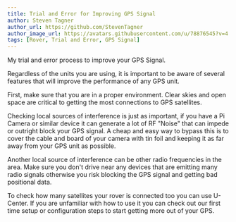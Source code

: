 ```yaml
---
title: Trial and Error for Improving GPS Signal
author: Steven Tagner
author_url: https://github.com/StevenTagner
author_image_url: https://avatars.githubusercontent.com/u/78876545?v=4
tags: [Rover, Trial and Error, GPS Signal]
---
```


My trial and error process to improve your GPS Signal.

<!--truncate-->

Regardless of the units you are using, it is important to be aware of several features that
will improve the performance of any GPS unit.

First, make sure that you are in a proper environment. Clear skies and open space are critical
to getting the most connections to GPS satellites.

Checking local sources of interference is just as important, if you have a Pi Camera or similar
device it can generate a lot of RF "Noise" that can impede or outright block your GPS signal. A cheap
and easy way to bypass this is to cover the cable and board of your camera with tin foil and keeping it
as far away from your GPS unit as possible.

Another local source of interference can be other radio frequencies in the area. Make sure you don't drive
near any devices that are emitting many radio signals otherwise you risk blocking the GPS signal and getting
bad positional data.

To check how many satellites your rover is connected too you can use U-Center. If you are unfamiliar with how
to use it you can check out our first time setup or configuration steps to start getting more out of your GPS.
